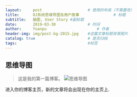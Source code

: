 ```yaml
---
layout:     post                    # 使用的布局（不需要改）
title:      OJ系统思维导图及用户故事               # 标题 
subtitle:   脑图, User Story #副标题
date:       2019-03-30              # 时间
author:     Yuanpu                      # 作者
header-img: img/post-bg-2015.jpg    #这篇文章标题背景图片
catalog: true                       # 是否归档
tags:                               #标签
---
```


## 思维导图
>这是我的第一篇博客。
![思维导图](https://wx4.sinaimg.cn/mw690/006Sk3Kuly1g1ltb1jctgj31dn0qo41l.jpg)

进入你的博客主页，新的文章将会出现在你的主页上.
